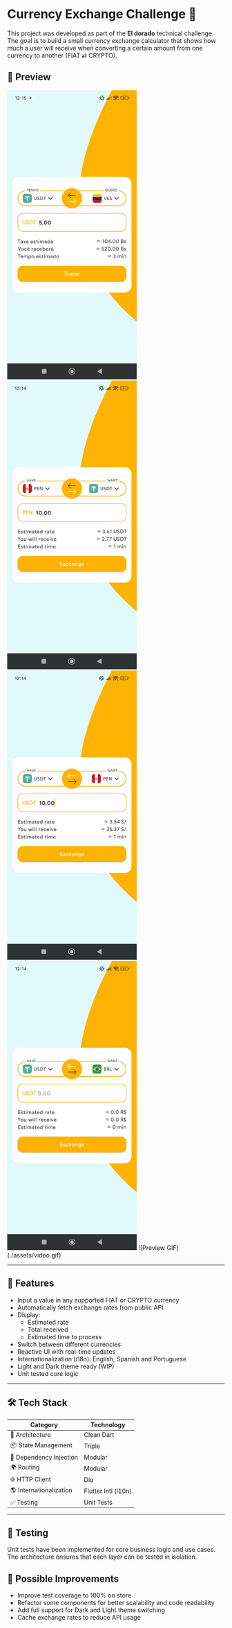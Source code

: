 # Currency Exchange Challenge 💱

This project was developed as part of the **El dorado** technical challenge. The goal is to build a small currency exchange calculator that shows how much a user will receive when converting a certain amount from one currency to another (FIAT ⇄ CRYPTO).

## 📱 Preview

<img src="./assets/pic_1.jpeg" alt="Screenshot 1" width="300"/>
<img src="./assets/pic_2.jpeg" alt="Screenshot 2" width="300"/>
<img src="./assets/pic_3.jpeg" alt="Screenshot 3" width="300"/>
<img src="./assets/pic_4.jpeg" alt="Screenshot 4" width="300"/>
![Preview GIF](./assets/video.gif)

---

## 🚀 Features

- Input a value in any supported FIAT or CRYPTO currency
- Automatically fetch exchange rates from public API
- Display:
  - Estimated rate
  - Total received
  - Estimated time to process
- Switch between different currencies
- Reactive UI with real-time updates
- Internationalization (i18n): English, Spanish and Portuguese
- Light and Dark theme ready (WIP)
- Unit tested core logic

---

## 🛠️ Tech Stack

| Category                  | Technology        |
|--------------------------|-------------------|
| 🧠 Architecture           | Clean Dart        |
| 📦 State Management       | Triple            |
| 💉 Dependency Injection   | Modular           |
| 🌍 Routing                | Modular           |
| 🌐 HTTP Client            | Dio               |
| 🌎 Internationalization   | Flutter Intl (l10n) |
| ✅ Testing                | Unit Tests        |

---

## 🧪 Testing

Unit tests have been implemented for core business logic and use cases. The architecture ensures that each layer can be tested in isolation.


## 🎯 Possible Improvements

 - Improve test coverage to 100% on store
 - Refactor some components for better scalability and code readability
 - Add full support for Dark and Light theme switching
 - Cache exchange rates to reduce API usage